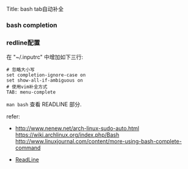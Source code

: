 Title: bash tab自动补全

### bash completion

### redline配置

在 "~/.inputrc" 中增加如下三行:

    # 忽略大小写
    set completion-ignore-case on
    set show-all-if-ambiguous on
    # 使用vim补全方式
    TAB: menu-complete

`man bash` 查看 READLINE 部分.

refer:

- http://www.nenew.net/arch-linux-sudo-auto.html
https://wiki.archlinux.org/index.php/Bash
http://www.linuxjournal.com/content/more-using-bash-complete-command

- [ReadLine](https://wiki.archlinux.org/index.php/Readline)

